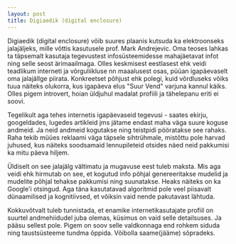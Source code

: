 ```yaml
---
layout: post
title: Digiaedik (digital enclosure) 
---
```


Digiaedik (digital enclosure) võib suures plaanis kutsuda ka elektroonseks jalajäljeks, mille võttis kasutusele prof. Mark Andrejevic. Oma teoses lahkas ta täpsemalt kasutaja tegevustest infosüsteemidesse mahajäetavat infot ning selle seost ärimaailmaga.
Olles keskmisest eestlasest ehk veidi teadlikum interneti ja võrguliikluse nn maaalusest osas, püüan igapäevaselt oma jalajällge piirata. Konkreetset põhjust ehk polegi, kuid võrdluseks võiks tuua näiteks olukorra, kus igapäeva elus "Suur Vend" varjuna kannul käiks. Olles pigem introvert, hoian üldjuhul madalat profiili ja tähelepanu eriti ei soovi.

Tegelikult aga tehes internetis igapäevaseid tegevusi - saates ekirju, googeldades, lugedes artikleid jms jätame endast maha väga suure koguse andmeid. Ja neid andmeid kogutakse ning teistpidi pööratakse see rahaks. Raha tekib müües reklaami väga täpsele sihtrühmale, mistõttu pole harvad juhused, kus näiteks soodsamaid lennupileteid otsides näed neid pakkumisi ka mitu päeva hiljem.

Üldiselt on see jalajälg vältimatu ja mugavuse eest tuleb maksta. Mis aga veidi ehk hirmutab on see, et kogutud info põhjal genereeritakse mudelid ja mudelite põhjal tehakse pakkumisi ning suunatakse. Heaks näiteks on ka Google'i otsingud. Aga täna kasutatavad algoritmid pole veel piisavalt dünaamilised ja kognitiivsed, et võiksin vaid nende pakutavast lähtuda.

Kokkuvõtvalt tuleb tunnistada, et enamike internetikasutajate profiil on suurtel andmehiidudel juba olemas, küsimus on vaid selle detailsuses. Ja pääsu sellest pole. Pigem on soov selle valdkonnaga end rohkem siduda ning taustsüsteeme tundma õppida. Võibolla saame(jääme) sõpradeks.
